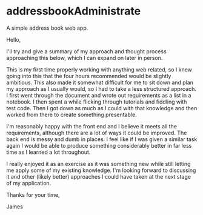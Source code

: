 # addressbookAdministrate
A simple address book web app.

Hello,

I'll try and give a summary of my approach and thought process approaching this below, which I can expand on later in person. 

This is my first time properly working with anything web related, so I knew going into this that the four hours recommended would be slightly ambitious. This also made it somewhat difficult for me to sit down and plan my approach as I usually would, so I had to take a less structured approach. I first went through the document and wrote out requirements as a list in a notebook. I then spent a while flicking through tutorials and fiddling with test code. Then I got down as much as I could with that knowledge and then worked from there to create something presentable.

I'm reasonably happy with the front end and I believe it meets all the requirements, although there are a lot of ways it could be improved. The back end is messy and dumb in places. I feel like if I was given a similar task again I would be able to produce something considerably better in far less time as I learned a lot throughout. 

I really enjoyed it as an exercise as it was something new while still letting me apply some of my existing knowledge. I'm looking forward to discussing it and other (likely better) approaches I could have taken at the next stage of my application.

Thanks for your time,

James
